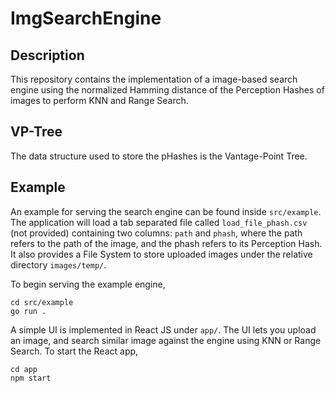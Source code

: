 # ImgSearchEngine

## Description
This repository contains the implementation of a image-based search engine using the normalized Hamming distance of the Perception Hashes of images to perform KNN and Range Search. 

## VP-Tree
The data structure used to store the pHashes is the Vantage-Point Tree. 

## Example
An example for serving the search engine can be found inside `src/example`. The 
application will load a tab separated file called `load_file_phash.csv` (not provided) containing 
two columns: `path` and `phash`, where the path refers to the path of the image, and the phash
refers to its Perception Hash. It also provides a File System to store uploaded images under the 
relative directory `images/temp/`. 

To begin serving the example engine, 

```
cd src/example
go run .
```

A simple UI is implemented in React JS under `app/`. The UI lets you upload an image, and search 
similar image against the engine using KNN or Range Search. To start the React app, 

```
cd app
npm start
```
